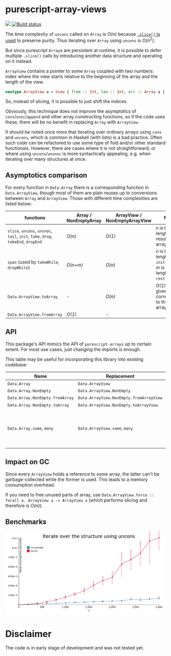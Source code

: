 # purescript-array-views

[![](https://img.shields.io/librariesio/github/8084/purescript-array-views.svg)](https://libraries.io/github/8084/purescript-array-views)
[![Build status](https://travis-ci.org/8084/purescript-array-views.svg?branch=master)](https://travis-ci.org/8084/purescript-array-views)

The time complexity of `uncons` called on `Array` is *O(n)* because [`.slice()` is used](https://github.com/purescript/purescript-arrays/blob/d218f6f6fa1a41ce3bd6daeef72f9b197c1eb8d2/src/Data/Array.js#L109)  to preserve purity. Thus iterating over `Array` using `uncons` is *O(n<sup>2</sup>)*.

But since purescript `Array`s are persistent at runtime, it is possible to defer multiple `.slice()` calls by introducing another data structure and operating on it instead.

`ArrayView` contains a pointer to some `Array` coupled with two numbers: index where the view starts relative to the beginning of the array and the length of the view.

```purescript
newtype ArrayView a = View { from :: Int, len :: Int, arr :: Array a }
```


So, instead of slicing, it is possible to just shift the indices.

Obviously, this technique does not improve the asymptotics of `cons`/`snoc`/`append` and other array constructing functions, so if the code uses these, there will be no benefit in replacing `Array` with `ArrayView`.

It should be noted once more that iterating over ordinary arrays using `cons` and `uncons`, which is common in Haskell (with lists) is a bad practice. Often such code can be refactored to use some type of fold and/or other standard functionals. However, there are cases where it is not straightforward, or where using `uncons`/`unsnoc` is more syntactically appealing, e.g. when iterating over many structures at once.

## Asymptotics comparison

For every function in `Data.Array` there is a corresponding function in `Data.ArrayView`, though most of them are plain reuses up to conversions between `Array` and `ArrayView`. Those with different time complexities are listed below:

| functions                                                                         | Array / NonEmptyArray | ArrayView / NonEmptyArrayView | Note                                                                   |
|-----------------------------------------------------------------------------------|-----------------------|-------------------------------|------------------------------------------------------------------------|
| `slice`, `uncons`, `unsnoc`, `tail`, `init`, `take`, `drop`, `takeEnd`, `dropEnd` | *O(n)*                | *O(1)*                        | *n* is the length of the resulting array                               |
| `span` (used by `takeWhile`, `dropWhile`)                                         | *O(n+m)*              | *O(n)*                        | *n* is the length of the `init` array, *m* is the length of the `rest` |
| `Data.ArrayView.toArray`                                                          | *-*                   | *O(n)*                        | *O(1)* if the given view corresponds to the whole array                |
| `Data.ArrayView.fromArray`                                                        | *O(1)*                | *-*                           |                                                                        |

## API

This package's API mimics the API of `purescript-arrays` up to certain extent. For most use cases, just changing the imports is enough.

This table may be useful for incorporating this library into existing codebase:

| Name                            | Replacement                             | Note                                                                                                      |
|---------------------------------|-----------------------------------------|-----------------------------------------------------------------------------------------------------------|
| `Data.Array`                    | `Data.ArrayView`                        |                                                                                                           |
| `Data.Array.NonEmpty`           | `Data.ArrayView.NonEmpty`               |                                                                                                           |
| `Data.Array.NonEmpty.fromArray` | `Data.ArrayView.NonEmpty.fromArrayView` |                                                                                                           |
| `Data.Array.NonEmpty.toArray`   | `Data.ArrayView.NonEmpty.toArrayView`   |                                                                                                           |
| `Data.Array.some`, `many`       | `Data.ArrayView.some`, `many`           | `Lazy (f (Array a))` constaint  is not changed to `Lazy (f (ArrayView a))`   because of `OrphanInstances` |

## Impact on GC

Since every `ArrayView` holds a reference to some array, the latter can't be garbage-collected while the former is used. This leads to a memory consumption overhead.

If you need to free unused parts of array, use `Data.ArrayView.force :: forall a. ArrayView a -> ArrayView a` (which performs slicing and therefore is *O(n)*).

## Benchmarks

![](img/withUncons.png)

# Disclaimer

The code is in early stage of development and was not tested yet.